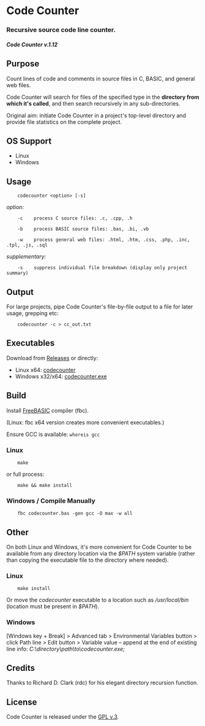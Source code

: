 
# Code Counter

### Recursive source code line counter.

##### Code Counter v.1.12


## Purpose

Count lines of code and comments in source files in C, BASIC, and general web files.

Code Counter will search for files of the specified type in the **directory from which it's called**, and then search recursively in any sub-directories.

Original aim: initiate Code Counter in a project's top-level directory and provide file statistics on the complete project.


## OS Support

+ Linux
+ Windows


## Usage

        codecounter <option> [-s]

*option:*

        -c    process C source files: .c, .cpp, .h

        -b    process BASIC source files: .bas, .bi, .vb

        -w    process general web files: .html, .htm, .css, .php, .inc, .tpl, .js, .sql

*supplementary:*

        -s    suppress individual file breakdown (display only project summary)


## Output

For large projects, pipe Code Counter's file-by-file output to a file for later usage, grepping etc:

        codecounter -c > cc_out.txt


## Executables

Download from [Releases](https://github.com/Tinram/CodeCounter/releases/latest) or directly:

+ Linux x64: [codecounter](https://github.com/Tinram/CodeCounter/raw/master/bin/codecounter)
+ Windows x32/x64: [codecounter.exe](https://github.com/Tinram/CodeCounter/raw/master/bin/codecounter.exe)


## Build

Install [FreeBASIC](http://www.freebasic.net/forum/viewforum.php?f=1) compiler (fbc).

(Linux: fbc x64 version creates more convenient executables.)

Ensure GCC is available: `whereis gcc`

### Linux

        make

or full process:

        make && make install

### Windows / Compile Manually

        fbc codecounter.bas -gen gcc -O max -w all


## Other

On both Linux and Windows, it's more convenient for Code Counter to be available from any directory location via the *$PATH* system variable (rather than copying the executable file to the directory where needed).


### Linux

        make install

Or move the *codecounter* executable to a location such as */usr/local/bin* (location must be present in *$PATH*).

### Windows

[Windows key + Break] > Advanced tab > Environmental Variables button > click Path line > Edit button > Variable value &ndash; append at the end of existing line info: *C:\directory\path\to\codecounter.exe\;*


## Credits

Thanks to Richard D. Clark (rdc) for his elegant directory recursion function.


## License

Code Counter is released under the [GPL v.3](https://www.gnu.org/licenses/gpl-3.0.html).
